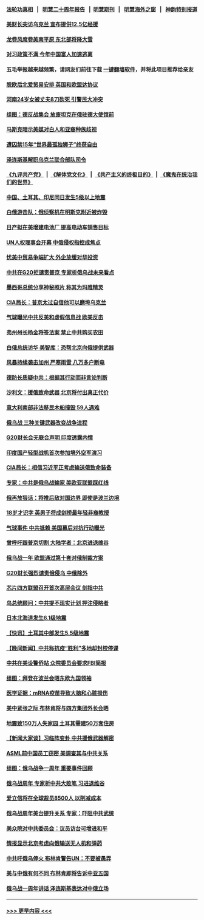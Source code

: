 #### [法轮功真相](https://github.com/gfw-breaker/truth/blob/master/README.md?t=0) &nbsp;&nbsp;|&nbsp;&nbsp; [明慧二十周年报告](https://github.com/gfw-breaker/mh-reports/blob/master/README.md?t=0) &nbsp;&nbsp;|&nbsp;&nbsp;[明慧期刊](https://github.com/gfw-breaker/mh-qikan) &nbsp;&nbsp;|&nbsp;&nbsp; [明慧海外之窗](https://github.com/gfw-breaker/mh-news/blob/master/README.md?t=0) &nbsp;&nbsp;|&nbsp;&nbsp; [神韵特别报道](https://github.com/gfw-breaker/mh-news/blob/master/shenyun.md?t=0)
#### [美财长突访乌克兰 宣布提供12.5亿经援](../pages/nsc418/n13939563.md?t=02280643) 
#### [龙卷风席卷美南平原 东北部将降大雪](../pages/nsc418/n13939509.md?t=02280643) 
#### [对习政策不满 今年中国富人加速逃离](../pages/nsc418/n13939543.md?t=02280643) 
#### 五毛举报越来越频繁，请网友们前往下载 [一键翻墙软件](https://github.com/gfw-breaker/ssr-accounts)，并将此项目推荐给亲友
#### [脱欧后北爱贸易安排 英国和欧盟达协议](../pages/nsc418/n13939399.md?t=02280643) 
#### [河南24岁女被丈夫8刀砍死 引警民大冲突](../pages/nsc418/n13939491.md?t=02280643) 
#### [组图：德反战集会 放废坦克在俄驻德大使馆前](../pages/nsc418/n13939305.md?t=02280643) 
#### [马斯克暗示美媒对白人和亚裔种族歧视](../pages/nsc418/n13939492.md?t=02280643) 
#### [遭囚禁15年“世界最孤独狮子”终获自由](../pages/nsc418/n13939260.md?t=02280643) 
#### [泽连斯基解职乌克兰联合部队司令](../pages/nsc418/n13939464.md?t=02280643) 
#### [《九评共产党》](https://github.com/begood0513/9ping.md/blob/master/README.md) &nbsp;|&nbsp; [《解体党文化》](../../../../jtdwh.md/blob/master/README.md)  &nbsp;|&nbsp; [《共产主义的终极目的》](../../../../gczydzjmd.md/blob/master/README.md) &nbsp;|&nbsp; [《魔鬼在统治我们的世界》](../../../../mgztzwmdsj.md/blob/master/README.md) 
#### [中国、土耳其、印尼同日发生5级以上地震](../pages/nsc418/n13939363.md?t=02280643) 
#### [白俄游击队：俄侦察机在明斯克附近被炸毁](../pages/nsc418/n13939375.md?t=02280643) 
#### [日产拟在美增建电池厂 提高电动车销售目标](../pages/nsc418/n13939283.md?t=02280643) 
#### [UN人权理事会开幕 中俄侵权指控成焦点](../pages/nsc418/n13939242.md?t=02280643) 
#### [忧美中贸易争端扩大 外企放缓对华投资](../pages/nsc418/n13939110.md?t=02280643) 
#### [中共在G20拒谴责普京 专家析俄乌战未来看点](../pages/nsc418/n13936652.md?t=02280643) 
#### [墨西哥总统分享神秘照片 称其为玛雅精灵](../pages/nsc418/n13939087.md?t=02280643) 
#### [CIA局长：普京太过自信他可以磨垮乌克兰](../pages/nsc418/n13939042.md?t=02280643) 
#### [气球曝光中共反美和虚假信息战 欧美反击](../pages/nsc418/n13938863.md?t=02280643) 
#### [弗州州长杨金将签法案 禁止中共购买农田](../pages/nsc418/n13938901.md?t=02280643) 
#### [白俄总统访华 美智库：恐帮北京向俄提供武器](../pages/nsc418/n13938888.md?t=02280643) 
#### [风暴持续袭击加州 严寒雨雪 八万多户断电](../pages/nsc418/n13938873.md?t=02280643) 
#### [德防长质疑中共：根据其行动而非言论判断](../pages/nsc418/n13938864.md?t=02280643) 
#### [沙利文：援俄致命武器 北京将付出真正代价](../pages/nsc418/n13937636.md?t=02280643) 
#### [意大利南部非法移民木船撞毁 59人遇难](../pages/nsc418/n13938813.md?t=02280643) 
#### [俄乌战 三种关键武器改变战争进程](../pages/nsc418/n13938817.md?t=02280643) 
#### [G20财长会无联合声明 印度透露内情](../pages/nsc418/n13938460.md?t=02280643) 
#### [印度国产轻型战机首次参加境外空军演习](../pages/nsc418/n13938693.md?t=02280643) 
#### [CIA局长：相信习近平正考虑输送俄致命装备](../pages/nsc418/n13938427.md?t=02280643) 
#### [专家：中共是俄乌战输家 美欧亚联盟踩红线](../pages/nsc418/n13937688.md?t=02280643) 
#### [俄再放狠话：将推后敌对国边界 即使是波兰边境](../pages/nsc418/n13938319.md?t=02280643) 
#### [18岁才识字 英男子将成剑桥最年轻非裔教授](../pages/nsc418/n13938001.md?t=02280643) 
#### [气球事件 中共抵赖 美国幕后对抗行动曝光](../pages/nsc418/n13938261.md?t=02280643) 
#### [曾呼吁跟普京切割 大陆学者：北京进退维谷](../pages/nsc418/n13938226.md?t=02280643) 
#### [俄乌战一年 欧盟通过第十套对俄制裁方案](../pages/nsc418/n13938233.md?t=02280643) 
#### [G20财长强烈谴责俄侵乌 中俄除外](../pages/nsc418/n13938118.md?t=02280643) 
#### [芯片四方联盟召开首次高层会议 剑指中共](../pages/nsc418/n13938194.md?t=02280643) 
#### [乌总统顾问：中共提不现实计划 押注侵略者](../pages/nsc418/n13938202.md?t=02280643) 
#### [日本北海道发生6.1级地震](../pages/nsc418/n13938174.md?t=02280643) 
#### [【快讯】土耳其中部发生5.5级地震](../pages/nsc418/n13938111.md?t=02280643) 
#### [【晚间新闻】中共称抗疫“胜利”多地却封校停课](../pages/nsc418/n13938036.md?t=02280643) 
#### [中共在美设警侨站 众院委员会要求FBI简报](../pages/nsc418/n13938015.md?t=02280643) 
#### [组图：拜登在波兰会晤东欧九国领袖](../pages/nsc418/n13937306.md?t=02280643) 
#### [医学证据：mRNA疫苗导致大脑和心脏损伤](../pages/nsc418/n13937706.md?t=02280643) 
#### [美中紧张之际 布林肯将与四方集团外长会晤](../pages/nsc418/n13937844.md?t=02280643) 
#### [地震致150万人失家园 土耳其需建50万套住房](../pages/nsc418/n13937750.md?t=02280643) 
#### [【新闻大家谈】习临阵变卦 中共援俄武器解密](../pages/nsc418/n13937713.md?t=02280643) 
#### [ASML前中国员工窃密 美调查其与中共关系](../pages/nsc418/n13937721.md?t=02280643) 
#### [组图：俄乌战争一周年 重要事件回顾](../pages/nsc418/n13937820.md?t=02280643) 
#### [俄乌战周年 专家析中共大败笔 习进退维谷](../pages/nsc418/n13936661.md?t=02280643) 
#### [爱立信将在全球裁员8500人 以削减成本](../pages/nsc418/n13937612.md?t=02280643) 
#### [俄乌战周年美台提升关系 专家：吓阻中共武统](../pages/nsc418/n13937472.md?t=02280643) 
#### [美众院对中共委员会：议员访台可增进和平](../pages/nsc418/n13937487.md?t=02280643) 
#### [情报显示北京考虑向俄输送无人机和弹药](../pages/nsc418/n13937615.md?t=02280643) 
#### [中共吁俄乌停火 布林肯警告UN：不要被愚弄](../pages/nsc418/n13937566.md?t=02280643) 
#### [美与中俄有何不同 布林肯即将告诉中亚五国](../pages/nsc418/n13937564.md?t=02280643) 
#### [俄乌战一周年讲话 泽连斯基表达对中俄立场](../pages/nsc418/n13937513.md?t=02280643) 

----
#### [ >>> 更早内容 <<< ](../indexes/nsc418-earlier.md)
